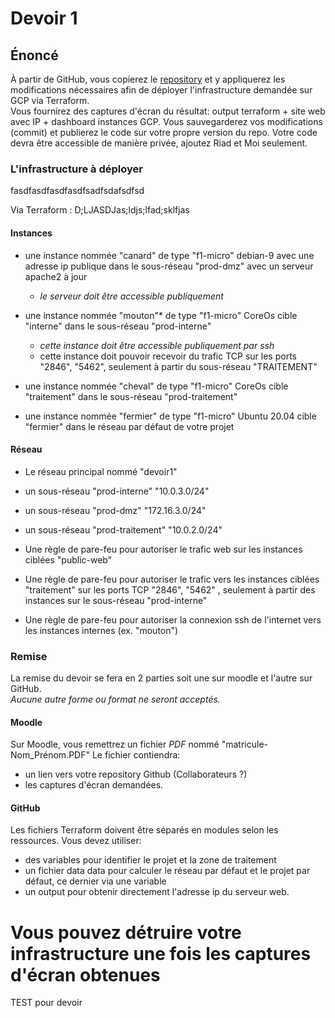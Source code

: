 # Devoir 1
## Énoncé

À partir de GitHub, vous copierez le [repository](https://github.com/matbilodeau/A2020-CR460-devoir1)
et y appliquerez les modifications nécessaires afin de déployer l'infrastructure
demandée sur GCP via Terraform.  
Vous fournirez des captures d'écran du résultat: output terraform + site web avec IP + dashboard instances GCP.
Vous sauvegarderez vos modifications (commit) et publierez le code sur votre propre version du repo.
Votre code devra être accessible de manière privée, ajoutez Riad et Moi seulement.


### L'infrastructure à déployer
fasdfasdfasdfasdfsadfsdafsdfsd

Via Terraform :
D;LJASDJas;ldjs;lfad;sklfjas
#### Instances
* une instance nommée "canard"
de type "f1-micro"
debian-9
avec une adresse ip publique
dans le sous-réseau "prod-dmz"
avec un serveur apache2 à jour
  * _le serveur doit être accessible publiquement_

* une instance nommée "mouton"*
de type "f1-micro"
CoreOs
cible "interne"
dans le sous-réseau "prod-interne"
  * _cette instance doit être accessible publiquement par ssh_
  * cette instance doit pouvoir recevoir du  trafic TCP sur les ports "2846", "5462", seulement à partir du sous-réseau "TRAITEMENT"

* une instance nommée "cheval"
de type "f1-micro"
CoreOs
cible "traitement"
dans le sous-réseau "prod-traitement"

* une instance nommée "fermier"
de type "f1-micro"
Ubuntu 20.04
cible "fermier"
dans le réseau par défaut de votre projet

#### Réseau
* Le réseau principal nommé "devoir1"
* un sous-réseau "prod-interne" "10.0.3.0/24"
* un sous-réseau "prod-dmz" "172.16.3.0/24"
* un sous-réseau "prod-traitement" "10.0.2.0/24"

* Une règle de pare-feu pour autoriser le trafic web sur les instances ciblées "public-web"
* Une règle de pare-feu pour autoriser le trafic  vers les instances ciblées "traitement" sur les ports TCP "2846", "5462" , seulement à partir des instances sur le sous-réseau "prod-interne"
* Une règle de pare-feu pour autoriser la connexion ssh de l'internet vers les instances internes (ex. "mouton")

### Remise
La remise du devoir se fera en 2 parties soit une sur moodle et l'autre sur GitHub.  
*Aucune autre forme ou format ne seront acceptés.*

#### Moodle
Sur Moodle, vous remettrez un fichier *PDF* nommé "matricule-Nom_Prénom.PDF"
Le fichier contiendra:

* un lien vers votre repository Github (Collaborateurs ?)
* les captures d'écran demandées.

#### GitHub
Les fichiers Terraform doivent être séparés en modules selon les ressources.
Vous devez utiliser:
* des variables pour identifier le projet et la zone de traitement
* un fichier data data pour calculer le réseau par défaut et le projet par défaut, ce dernier via une variable
* un output pour obtenir directement l'adresse ip du serveur web.

# Vous pouvez détruire votre infrastructure une fois les captures d'écran obtenues

TEST pour devoir
